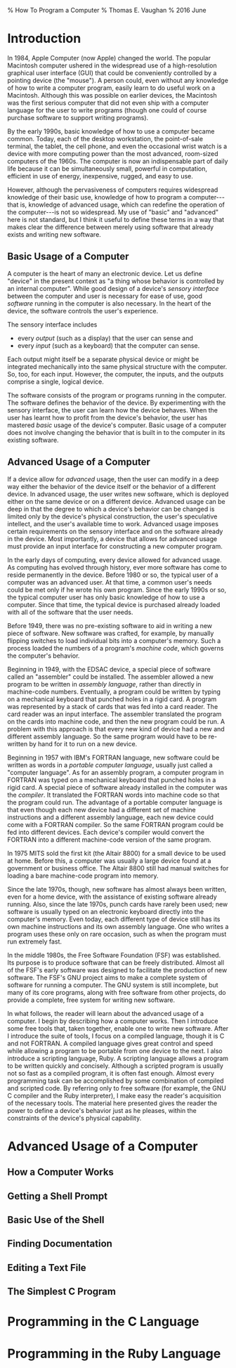% How To Program a Computer
% Thomas E. Vaughan
% 2016 June

# Introduction

In 1984, Apple Computer (now Apple) changed the world.  The popular Macintosh
computer ushered in the widespread use of a high-resolution graphical user
interface (GUI) that could be conveniently controlled by a pointing device (the
"mouse").  A person could, even without any knowledge of how to write a
computer program, easily learn to do useful work on a Macintosh.  Although this
was possible on earlier devices, the Macintosh was the first serious computer
that did not even ship with a computer language for the user to write programs
(though one could of course purchase software to support writing programs).

By the early 1990s, basic knowledge of how to use a computer became common.
Today, each of the desktop workstation, the point-of-sale terminal, the tablet,
the cell phone, and even the occasional wrist watch is a device with more
computing power than the most advanced, room-sized computers of the 1960s.  The
computer is now an indispensable part of daily life because it can be
simultaneously small, powerful in computation, efficient in use of energy,
inexpensive, rugged, and easy to use.

However, although the pervasiveness of computers requires widespread knowledge
of their basic use, knowledge of how to program a computer---that is, knowledge
of advanced usage, which can redefine the operation of the computer---is not so
widespread.  My use of "basic" and "advanced" here is not standard, but I think
it useful to define these terms in a way that makes clear the difference
between merely using software that already exists and writing new software.

## Basic Usage of a Computer

A computer is the heart of many an electronic device.  Let us define "device"
in the present context as "a thing whose behavior is controlled by an internal
computer".  While good design of a device's *sensory interface* between the
computer and user is necessary for ease of use, good *software* running in the
computer is also necessary.  In the heart of the device, the software controls
the user's experience.

The sensory interface includes

 - every *output* (such as a display) that the user can sense and
 - every *input* (such as a keyboard) that the computer can sense.

Each output might itself be a separate physical device or might be integrated
mechanically into the same physical structure with the computer. So, too, for
each input. However, the computer, the inputs, and the outputs comprise a
single, logical device.

The software consists of the program or programs running in the computer.  The
software defines the behavior of the device.  By experimenting with the sensory
interface, the user can learn how the device behaves.  When the user has learnt
how to profit from the device's behavior, the user has mastered *basic* usage
of the device's computer.  Basic usage of a computer does not involve changing
the behavior that is built in to the computer in its existing software.

## Advanced Usage of a Computer

If a device allow for *advanced* usage, then the user can modify in a deep way
either the behavior of the device itself or the behavior of a different device.
In advanced usage, the user writes new software, which is deployed either on
the same device or on a different device.  Advanced usage can be deep in that
the degree to which a device's behavior can be changed is limited only by the
device's physical construction, the user's speculative intellect, and the
user's available time to work.  Advanced usage imposes certain requirements on
the sensory interface and on the software already in the device.  Most
importantly, a device that allows for advanced usage must provide an input
interface for constructing a new computer program.

In the early days of computing, every device allowed for advanced usage.  As
computing has evolved through history, ever more software has come to reside
permanently in the device.  Before 1980 or so, the typical user of a computer
was an advanced user.  At that time, a common user's needs could be met only if
he wrote his own program.  Since the early 1990s or so, the typical computer
user has only basic knowledge of how to use a computer.  Since that time, the
typical device is purchased already loaded with all of the software that the
user needs.

Before 1949, there was no pre-existing software to aid in writing a new piece
of software.  New software was crafted, for example, by manually flipping
switches to load individual bits into a computer's memory.  Such a process
loaded the numbers of a program's *machine code*, which governs the computer's
behavior.

Beginning in 1949, with the EDSAC device, a special piece of software called an
"assembler" could be installed.  The assembler allowed a new program to be
written in *assembly language*, rather than directly in machine-code numbers.
Eventually, a program could be written by typing on a mechanical keyboard that
punched holes in a rigid card.  A program was represented by a stack of cards
that was fed into a card reader.  The card reader was an input interface.  The
assembler translated the program on the cards into machine code, and then the
new program could be run.  A problem with this approach is that every new kind
of device had a new and different assembly language.  So the same program would
have to be re-written by hand for it to run on a new device.

Beginning in 1957 with IBM's FORTRAN language, new software could be written as
words in a *portable computer language*, usually just called a "computer
language".  As for an assembly program, a computer program in FORTRAN was typed
on a mechanical keyboard that punched holes in a rigid card.  A special piece
of software already installed in the computer was the *compiler*.  It
translated the FORTRAN words into machine code so that the program could run.
The advantage of a portable computer language is that even though each new
device had a different set of machine instructions and a different assembly
language, each new device could come with a FORTRAN compiler.  So the same
FORTRAN program could be fed into different devices.  Each device's compiler
would convert the FORTRAN into a different machine-code version of the same
program.

In 1975 MITS sold the first kit (the Altair 8800) for a small device to be used
at home.  Before this, a computer was usually a large device found at a
government or business office.  The Altair 8800 still had manual switches for
loading a bare machine-code program into memory.

Since the late 1970s, though, new software has almost always been written, even
for a home device, with the assistance of existing software already running.
Also, since the late 1970s, punch cards have rarely been used; new software is
usually typed on an electronic keyboard directly into the computer's memory.
Even today, each different type of device still has its own machine
instructions and its own assembly language.  One who writes a program uses
these only on rare occasion, such as when the program must run extremely fast.

In the middle 1980s, the Free Software Foundation (FSF) was established.  Its
purpose is to produce software that can be freely distributed.  Almost all of
the FSF's early software was designed to facilitate the production of new
software.  The FSF's GNU project aims to make a complete system of software for
running a computer.  The GNU system is still incomplete, but many of its core
programs, along with free software from other projects, do provide a complete,
free system for writing new software.

In what follows, the reader will learn about the advanced usage of a computer.
I begin by describing how a computer works.  Then I introduce some free tools
that, taken together, enable one to write new software.  After I introduce the
suite of tools, I focus on a compiled language, though it is C and not FORTRAN.
A compiled language gives great control and speed while allowing a program to
be portable from one device to the next.  I also introduce a scripting
language, Ruby.  A scripting language allows a program to be written quickly
and concisely.  Although a scripted program is usually not so fast as a
compiled program, it is often fast enough.  Almost every programming task can
be accomplished by some combination of compiled and scripted code.  By
referring only to free software (for example, the GNU C compiler and the Ruby
interpreter), I make easy the reader's acquisition of the necessary tools.  The
material here presented gives the reader the power to define a device's
behavior just as he pleases, within the constraints of the device's physical
capability.

# Advanced Usage of a Computer

## How a Computer Works

## Getting a Shell Prompt

## Basic Use of the Shell

## Finding Documentation

## Editing a Text File

## The Simplest C Program

# Programming in the C Language

# Programming in the Ruby Language

